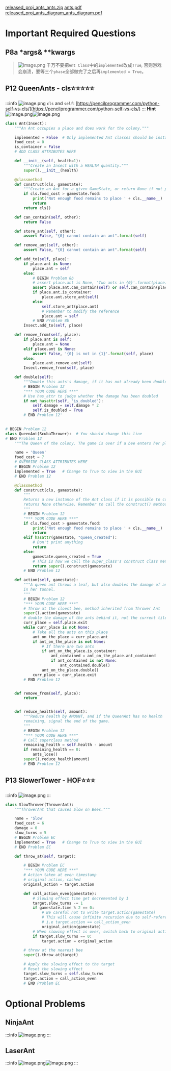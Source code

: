 [released_proj_ants_ants.zip](https://www.yuque.com/attachments/yuque/0/2023/zip/12393765/1672828379599-20afcd22-26c3-4ec9-be33-f9fe6fc8f5ea.zip)
[ants.pdf](https://www.yuque.com/attachments/yuque/0/2023/pdf/12393765/1672828414499-b6b699ee-c0b3-4df5-84b4-52fe4b666f5e.pdf)
[released_proj_ants_diagram_ants_diagram.pdf](https://www.yuque.com/attachments/yuque/0/2023/pdf/12393765/1673155759676-3829f3dd-111e-44b7-8555-a9c875ad32bf.pdf)


# Important Required Questions
## P8a *args& **kwargs
> ![image.png](./_Project_03__Ants.assets/20230302_1018064306.png)
> 千万不要把`Ant Class`中的`implemented`改成`True`, 否则游戏会崩溃，要等三个`phase`全部做完了之后再`implemented = True`。




## P12 QueenAnts - cls⭐⭐⭐⭐⭐
:::info
![image.png](./_Project_03__Ants.assets/20230302_1018073385.png)
`cls` and `self`: [https://pencilprogrammer.com/python-self-vs-cls/](https://pencilprogrammer.com/python-self-vs-cls/)
:::
**Hint**![image.png](./_Project_03__Ants.assets/20230302_1018071737.png)![image.png](./_Project_03__Ants.assets/20230302_1018078698.png)
```python
class Ant(Insect):
    """An Ant occupies a place and does work for the colony."""

    implemented = False  # Only implemented Ant classes should be instantiated
    food_cost = 0
    is_container = False
    # ADD CLASS ATTRIBUTES HERE

    def __init__(self, health=1):
        """Create an Insect with a HEALTH quantity."""
        super().__init__(health)

    @classmethod
    def construct(cls, gamestate):
        """Create an Ant for a given GameState, or return None if not possible."""
        if cls.food_cost > gamestate.food:
            print('Not enough food remains to place ' + cls.__name__)
            return
        return cls()

    def can_contain(self, other):
        return False

    def store_ant(self, other):
        assert False, "{0} cannot contain an ant".format(self)

    def remove_ant(self, other):
        assert False, "{0} cannot contain an ant".format(self)

    def add_to(self, place):
        if place.ant is None:
            place.ant = self
        else:
            # BEGIN Problem 8b
            # assert place.ant is None, 'Two ants in {0}'.format(place)
            assert place.ant.can_contain(self) or self.can_contain(place.ant), 'Two ants in {0}'.format(place)
            if place.ant.is_container:
                place.ant.store_ant(self)
            else:
                self.store_ant(place.ant)
                # Remember to modify the reference
                place.ant = self
            # END Problem 8b
        Insect.add_to(self, place)

    def remove_from(self, place):
        if place.ant is self:
            place.ant = None
        elif place.ant is None:
            assert False, '{0} is not in {1}'.format(self, place)
        else:
            place.ant.remove_ant(self)
        Insect.remove_from(self, place)

    def double(self):
        """Double this ants's damage, if it has not already been doubled."""
        # BEGIN Problem 12
        "*** YOUR CODE HERE ***"
        # Use has_attr to judge whether the damage has been doubled
        if not hasattr(self, 'is_doubled'):
            self.damage = self.damage * 2
            self.is_doubled = True
        # END Problem 12'

            
# BEGIN Problem 12
class QueenAnt(ScubaThrower):  # You should change this line
# END Problem 12
    """The Queen of the colony. The game is over if a bee enters her place."""

    name = 'Queen'
    food_cost = 7
    # OVERRIDE CLASS ATTRIBUTES HERE
    # BEGIN Problem 12
    implemented = True   # Change to True to view in the GUI
    # END Problem 12

    @classmethod
    def construct(cls, gamestate):
        """
        Returns a new instance of the Ant class if it is possible to construct, or
        returns None otherwise. Remember to call the construct() method of the superclass!
        """
        # BEGIN Problem 12
        "*** YOUR CODE HERE ***"
        if cls.food_cost > gamestate.food:
            print('Not enough food remains to place ' + cls.__name__)
            return
        elif hasattr(gamestate, "queen_created"):
            # Don't print anything
            return
        else:
            gamestate.queen_created = True
            # This is how we call the super_class's construct class method.
            return super().construct(gamestate)
        # END Problem 12

    def action(self, gamestate):
        """A queen ant throws a leaf, but also doubles the damage of ants
        in her tunnel.
        """
        # BEGIN Problem 12
        "*** YOUR CODE HERE ***"
        # Throw at the cloest bee, method inherited from Thrower Ant
        super().action(gamestate)
        # double the damage of the ants behind it, not the current tile
        curr_place = self.place.exit
        while curr_place is not None:
            # Take all the ants on this place
            ant_on_the_place = curr_place.ant
            if ant_on_the_place is not None:
                # If there are two ants
                if ant_on_the_place.is_container:
                    ant_contained = ant_on_the_place.ant_contained
                    if ant_contained is not None:
                        ant_contained.double()
                ant_on_the_place.double()
            curr_place = curr_place.exit
        # END Problem 12


    def remove_from(self, place):
        return


    def reduce_health(self, amount):
        """Reduce health by AMOUNT, and if the QueenAnt has no health
        remaining, signal the end of the game.
        """
        # BEGIN Problem 12
        "*** YOUR CODE HERE ***"
        # Call superclass method
        remaining_health = self.health - amount
        if remaining_health == 0:
            ants_lose()
        super().reduce_health(amount)
        # END Problem 12

```


## P13 SlowerTower - HOF⭐⭐⭐
:::info
![image.png](./_Project_03__Ants.assets/20230302_1018076116.png)
:::
```python
class SlowThrower(ThrowerAnt):
    """ThrowerAnt that causes Slow on Bees."""

    name = 'Slow'
    food_cost = 6
    damage = 0
    slow_turns = 5
    # BEGIN Problem EC
    implemented = True   # Change to True to view in the GUI
    # END Problem EC

    def throw_at(self, target):

        # BEGIN Problem EC
        "*** YOUR CODE HERE ***"
        # Action taken at even timestamp
        # original action, cached
        original_action = target.action

        def call_action_even(gamestate):
            # Slowing effect time get decremented by 1
            target.slow_turns -= 1
            if gamestate.time % 2 == 0:
                # Be careful not to write target.action(gamestate)
                # This will cause infinite recursion due to self-reference
                # i.e target.action == call_action_even
                original_action(gamestate)
            # When slowing effect is over, switch back to original action call
            if target.slow_turns == 0:
                target.action = original_action

        # throw at the nearest bee
        super().throw_at(target)

        # Apply the slowing effect to the target
        # Reset the slowing effect
        target.slow_turns = self.slow_turns
        target.action = call_action_even
        # END Problem EC
```


# Optional Problems
## NinjaAnt
:::info
![image.png](./_Project_03__Ants.assets/20230302_1018074078.png)
:::


## LaserAnt
:::info
![image.png](./_Project_03__Ants.assets/20230302_1018077456.png)![image.png](./_Project_03__Ants.assets/20230302_1018088922.png)
:::
